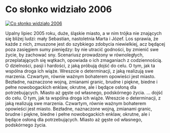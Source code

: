 Co słonko widziało 2006 
=============
[![Co słonko widziało 2006 ](http://vidos.pl/images/player.gif)](http://vidos.pl/co-slonko-widzialo-2006)

 Upalny lipiec 2005 roku, duże, śląskie miasto, a w nim trójka nie znających się bliżej ludzi: mały Sebastian, nastoletnia Marta i Józef. Los sprawia, że każde z nich, zmuszone jest do szybkiego zdobycia niewielkiej, acz będącej poza zasięgiem sumy pieniędzy: by nie utracić godności, by zmienić swe życie, by zachować sny. Scenariusz prowadzony w równoległych, przeplatających się wątkach, opowiada o ich zmaganiach z codziennością. O dzielności, pasji i hardości, z jaką próbują dojść do celu. O tym, jak ta wspólna droga ich wiąże. Wreszcie o determinacji, z jaką realizują swe marzenia. Czwartym, równie ważnym bohaterem opowieści jest miasto. Bezładne, naznaczone wojną, zmianami granic, brudne i piękne, biedne i pełne nowobogackich enklaw, okrutne, ale i będące osłoną dla potrzebujących. Miasto aż gęste od własnego, podskórnego życia.  ... dojść do celu. O tym, jak ta wspólna droga ich wiąże. Wreszcie o determinacji, z jaką realizują swe marzenia. Czwartym, równie ważnym bohaterem opowieści jest miasto. Bezładne, naznaczone wojną, zmianami granic, brudne i piękne, biedne i pełne nowobogackich enklaw, okrutne, ale i będące osłoną dla potrzebujących. Miasto aż gęste od własnego, podskórnego życia.
